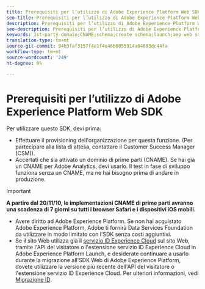 ```yaml
---
title: Prerequisiti per l’utilizzo di Adobe Experience Platform Web SDK
seo-title: Prerequisiti per l’utilizzo di Adobe Experience Platform Web SDK
description: Prerequisiti per l’utilizzo di Adobe Experience Platform Web SDK
seo-description: Prerequisiti per l’utilizzo di Adobe Experience Platform Web SDK
keywords: 1st-party domain;CNAME;schema;create schema;launch;aep web sdk extension;extension;configuration id;configuration tool;data element;create data element;XDM Object;sendEvent;send Event;
translation-type: tm+mt
source-git-commit: 94b3faf3157f4e1f4e46b6055914a04883dc44fa
workflow-type: tm+mt
source-wordcount: '249'
ht-degree: 0%

---
```



# Prerequisiti per l’utilizzo di Adobe Experience Platform Web SDK

Per utilizzare questo SDK, devi prima:

- Effettuare il provisioning dell&#39;organizzazione per questa funzione. (Per partecipare alla lista di attesa, contattare il Customer Success Manager (CSM)).
- Accertati che sia attivato un dominio di prime parti (CNAME). Se hai già un CNAME per  Adobe Analytics, devi usarlo. Il test in fase di sviluppo funziona senza un CNAME, ma ne hai bisogno prima di andare in produzione.

>[!IMPORTANT]
>
>**A partire dal 20/11/10, le implementazioni CNAME di prime parti avranno una scadenza di 7 giorni su tutti i browser Safari e i dispositivi iOS mobili.**

- Avere diritto ad Adobe Experience Platform. Se non hai acquistato Adobe Experience Platform,  Adobe ti fornirà  Data Services Foundation da utilizzare in modo limitato con l&#39;SDK senza costi aggiuntivi.
- Se il sito Web utilizza già il [ servizio ID Experience Cloud](https://experienceleague.adobe.com/docs/experience-platform/edge/identity/overview.html) sul sito Web, tramite l&#39;API del visitatore o l&#39;estensione  servizio ID Experience Cloud in  Adobe Experience Platform Launch, e desiderate continuare a usarlo durante la migrazione all&#39;SDK Web di Adobe Experience Platform, dovete utilizzare la versione più recente dell&#39;API del visitatore o l&#39;estensione  servizio ID Experience Cloud. Per ulteriori informazioni, vedi [Migrazione ID](https://experienceleague.adobe.com/docs/experience-platform/edge/identity/overview.html?lang=en#identity).
